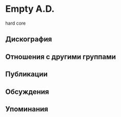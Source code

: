# Empty A.D.

hard core

## Дискография


## Отношения с другими группами


## Публикации


## Обсуждения


## Упоминания

